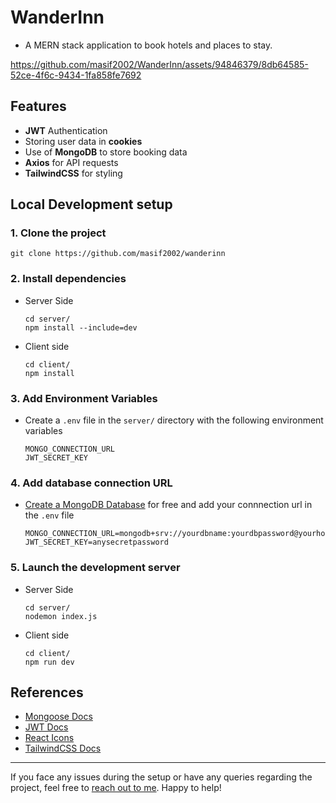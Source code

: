 # WanderInn
* A MERN stack application to book hotels and places to stay.

https://github.com/masif2002/WanderInn/assets/94846379/8db64585-52ce-4f6c-9434-1fa858fe7692

## Features
* **JWT** Authentication
* Storing user data in **cookies**
* Use of **MongoDB** to store booking data
* **Axios** for API requests
* **TailwindCSS** for styling

## Local Development setup
###  1. Clone the project
```
git clone https://github.com/masif2002/wanderinn
```
### 2. Install dependencies
* Server Side
    ```
    cd server/
    npm install --include=dev
    ```
* Client side
    ```
    cd client/
    npm install 
    ```
### 3. Add Environment Variables
* Create a `.env` file in the `server/` directory with the following environment variables
    ```
    MONGO_CONNECTION_URL
    JWT_SECRET_KEY
    ```
### 4. Add database connection URL 
* [Create a MongoDB Database](https://www.mongodb.com/) for free and add your connnection url in the `.env` file
    ```
    MONGO_CONNECTION_URL=mongodb+srv://yourdbname:yourdbpassword@yourhosteddburl
    JWT_SECRET_KEY=anysecretpassword
    ```
### 5. Launch the development server
* Server Side
    ```
    cd server/
    nodemon index.js
    ```
* Client side
    ```
    cd client/
    npm run dev
    ```


## References
* [Mongoose Docs](https://mongoosejs.com/docs/guide.html)
* [JWT Docs](https://www.npmjs.com/package/jsonwebtoken)
* [React Icons](https://react-icons.github.io/react-icons/)
* [TailwindCSS Docs](https://tailwindcss.com/)

____
If you face any issues during the setup or have any queries regarding the project, feel free to [reach out to me](https://www.linkedin.com/in/masif2002/). Happy to help!
